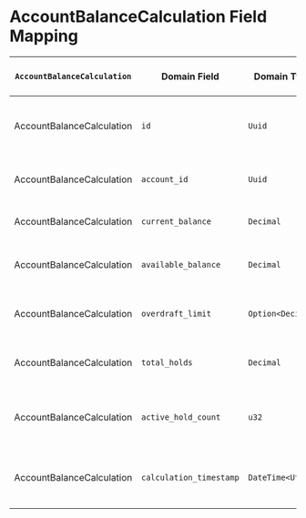 # AccountBalanceCalculation Field Mapping

| `AccountBalanceCalculation` | Domain Field | Domain Type | DB Field | DB Type | DB column | column type | Description | Change to Perform |
|---|---|---|---|---|---|---|---|---|
| AccountBalanceCalculation | `id` | `Uuid` | `id` | `Uuid` | `id` | `UUID` | Unique identifier for the balance calculation | none |
| AccountBalanceCalculation | `account_id` | `Uuid` | `account_id` | `Uuid` | `account_id` | `UUID` | Foreign key to the `accounts` table | none |
| AccountBalanceCalculation | `current_balance` | `Decimal` | `current_balance` | `Decimal` | `current_balance` | `DECIMAL` | The current balance of the account | none |
| AccountBalanceCalculation | `available_balance` | `Decimal` | `available_balance` | `Decimal` | `available_balance` | `DECIMAL` | The available balance of the account | none |
| AccountBalanceCalculation | `overdraft_limit` | `Option<Decimal>` | `overdraft_limit` | `Option<Decimal>` | `overdraft_limit` | `DECIMAL` | The overdraft limit of the account | none |
| AccountBalanceCalculation | `total_holds` | `Decimal` | `total_holds` | `Decimal` | `total_holds` | `DECIMAL` | The total amount of holds on the account | none |
| AccountBalanceCalculation | `active_hold_count` | `u32` | `active_hold_count` | `i32` | `active_hold_count` | `INTEGER` | The number of active holds on the account | none |
| AccountBalanceCalculation | `calculation_timestamp` | `DateTime<Utc>` | `calculation_timestamp` | `DateTime<Utc>` | `calculation_timestamp` | `TIMESTAMPTZ` | Timestamp of when the balance was calculated | none |